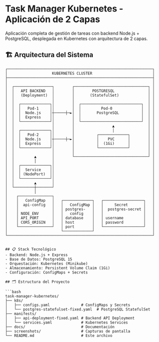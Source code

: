 # Task Manager Kubernetes - Aplicación de 2 Capas

Aplicación completa de gestión de tareas con backend Node.js + PostgreSQL, desplegada en Kubernetes con arquitectura de 2 capas.

## 🏗️ Arquitectura del Sistema

```ascii
┌─────────────────────────────────────────────────────────────────┐
│                    KUBERNETES CLUSTER                           │
├─────────────────────────────────────────────────────────────────┤
│                                                                 │
│  ┌─────────────────┐        ┌─────────────────────────────────┐ │
│  │   API BACKEND   │        │        POSTGRESQL               │ │
│  │   (Deployment)  │        │       (StatefulSet)             │ │
│  │                 │        │                                 │ │
│  │  ┌─────────────┐│        │  ┌───────────────────────────┐  │ │
│  │  │   Pod-1     ││        │  │         Pod-0             │  │ │
│  │  │  Node.js    │┼─────┼─►│  │       PostgreSQL          │  │ │
│  │  │  Express    ││        │  │                           │  │ │
│  │  └─────────────┘│        │  └───────────────────────────┘  │ │
│  │                 │        │                 ▲               │ │
│  │  ┌─────────────┐│        │                 │               │ │
│  │  │   Pod-2     ││        │          ┌─────────────┐        │ │
│  │  │  Node.js    │┼─────┼─►│          │    PVC      │        │ │
│  │  │  Express    ││        │          │  (1Gi)      │        │ │
│  │  └─────────────┘│        │          └─────────────┘        │ │
│  │                 │        │                                 │ │
│  │         ▲       │        └─────────────────────────────────┘ │
│  │         │       │                                            │
│  │  ┌─────────────┐│                                            │
│  │  │  Service    ││                                            │
│  │  │ (NodePort)  ││                                            │
│  │  └─────────────┘│                                            │
│  │         ▲       │                                            │
│  └─────────┼───────┘                                            │
│            │                                                    │
│    ┌───────────────┐                                            │
│    │   ConfigMap   │   ┌─────────────┐   ┌──────────────────┐   │
│    │  api-config   │   │   ConfigMap │   │     Secret       │   │
│    │               │   │ postgres-   │   │  postgres-secret │   │
│    │ NODE_ENV      │   │   config    │   │                  │   │
│    │ API_PORT      │   │ database    │   │ username         │   │
│    │ CORS_ORIGIN   │   │ host        │   │ password         │   │
│    └───────────────┘   │ port        │   └──────────────────┘   │
│                        └─────────────┘                          │
└─────────────────────────────────────────────────────────────────┘


## 📋 Stack Tecnológico
- Backend: Node.js + Express
- Base de Datos: PostgreSQL 15
- Orquestación: Kubernetes (Minikube)
- Almacenamiento: Persistent Volume Claim (1Gi)
- Configuración: ConfigMaps + Secrets

## 🗂️ Estructura del Proyecto

```bash
task-manager-kubernetes/
├── k8s/
│   ├── configs.yaml              # ConfigMaps y Secrets
│   └── postgres-statefulset-fixed.yaml  # PostgreSQL StatefulSet
├── manifests/
│   ├── api-deployment-fixed.yaml # Backend API Deployment
│   └── services.yaml             # Kubernetes Services
├── docs/                         # Documentación
├── screenshots/                  # Capturas de pantalla
└── README.md                     # Este archivo
```

